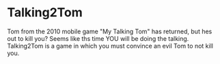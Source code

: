 # Talking2Tom
Tom from the 2010 mobile game "My Talking Tom" has returned, but hes out to kill you? Seems like ths time YOU will be doing the talking.<br/>Talking2Tom is a game in which you must convince an evil Tom to not kill you.
